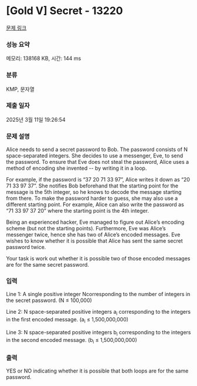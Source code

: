 # [Gold V] Secret - 13220 

[문제 링크](https://www.acmicpc.net/problem/13220) 

### 성능 요약

메모리: 138168 KB, 시간: 144 ms

### 분류

KMP, 문자열

### 제출 일자

2025년 3월 11일 19:26:54

### 문제 설명

<p>Alice needs to send a secret password to Bob. The password consists of N​space-separated integers. She decides to use a messenger, Eve, to send the password. To ensure that Eve does not steal the password, Alice uses a method of encoding she invented -- by writing it in a loop.</p>

<p>For example, if the password is “37 20 71 33 97”, Alice writes it down as “20 71 33 97 37”. She notifies Bob beforehand that the starting point for the message is the 5th integer, so he knows to decode the message starting from there. To make the password harder to guess, she may also use a different starting point. For example, Alice can also write the password as “71 33 97 37 20” where the starting point is the 4th integer.</p>

<p>Being an experienced hacker, Eve managed to figure out Alice’s encoding scheme (but not the starting points). Furthermore, Eve was Alice’s messenger twice, hence she has two of Alice’s encoded messages. Eve wishes to know whether it is possible that Alice has sent the same secret password twice.</p>

<p>Your task is work out whether it is possible two of those encoded messages are for the same secret password.</p>

### 입력 

 <p>Line 1: A single positive integer N​corresponding to the number of integers in the secret password. (N​ ≤ 100,000)</p>

<p>Line 2: N space-separated positive integers a<sub>i</sub> corresponding to the integers in the first encoded message. (a<sub>i</sub> ≤ 1,500,000,000)</p>

<p>Line 3: N space-separated positive integers b<sub>i</sub>​ corresponding to the integers in the second encoded message. (b<sub>i</sub> ≤ 1,500,000,000)</p>

### 출력 

 <p>YES or NO indicating whether it is possible that both loops are for the same password.</p>

